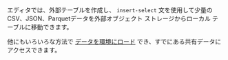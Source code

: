 エディタでは、外部テーブルを作成し、 
    `
    insert-select
    `
   文を使用して少量のCSV、JSON、Parquetデータを外部オブジェクト ストレージからローカル テーブルに移動できます。

他にもいろいろな方法で [データを環境にロード](jwm1694121113608.md) でき、すでにある共有データにアクセスできます。

